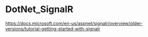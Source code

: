 # DotNet_SignalR


https://docs.microsoft.com/en-us/aspnet/signalr/overview/older-versions/tutorial-getting-started-with-signalr
